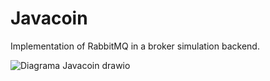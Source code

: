 # Javacoin
Implementation of RabbitMQ in a broker simulation backend.

![Diagrama Javacoin drawio](https://github.com/DserafiniGiraudo/Javacoin/assets/150834895/feae5cdd-77eb-4435-b3d3-4b616466a2e1)
